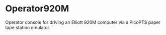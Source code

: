 # Operator920M

Operator console for driving an Elliott 920M computer via
a PicoPTS paper tape station emulator.
`
